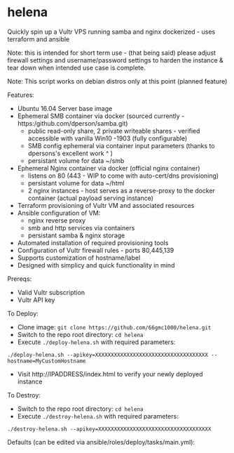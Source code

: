 # helena
Quickly spin up a Vultr VPS running samba and nginx dockerized - uses terraform and ansible

Note: this is intended for short term use - (that being said) please adjust firewall settings and username/password settings to harden the instance & tear down when intended use case is complete.

Note: This script works on debian distros only at this point (planned feature)

Features:
- Ubuntu 16.04 Server base image
- Ephemeral SMB container via docker (sourced currently - https:/github.com/dperson/samba.git)
  - public read-only share, 2 private writeable shares - verified accessible with vanilla Win10 -1903 (fully configurable)
  - SMB config ephemeral via container input parameters (thanks to dpersons's excellent work ^ )
  - persistant volume for data ~/smb
- Ephemeral Nginx container via docker (official nginx container)
  - listens on 80 (443 - WIP to come with auto-cert/dns provisioning)
  - persistant volume for data ~/html
  - 2 nginx instances - host serves as a reverse-proxy to the docker container (actual payload serving instance)
- Terraform provisioning of Vultr VM and associated resources
- Ansible configuration of VM:
    - nginx reverse proxy
    - smb and http services via containers
    - persistant samba & nginx storage
- Automated installation of required provisioning tools
- Configuration of Vultr firewall rules - ports 80,445,139
- Supports customization of hostname/label
- Designed with simplicy and quick functionality in mind


Prereqs:
- Valid Vultr subscription
- Vultr API key

To Deploy:
- Clone image: `git clone https://github.com/66gmc1000/helena.git`
- Switch to the repo root directory: `cd helena`
- Execute `./deploy-helena.sh` with required parameters:

`./deploy-helena.sh --apikey=XXXXXXXXXXXXXXXXXXXXXXXXXXXXXXXXXXXX --hostname=MyCustomHostname`

- Visit http://IPADDRESS/index.html to verify your newly deployed instance

To Destroy:
- Switch to the repo root directory: `cd helena`
- Execute `./destroy-helena.sh` with required parameters:

`./destroy-helena.sh --apikey=XXXXXXXXXXXXXXXXXXXXXXXXXXXXXXXXXXXX`


Defaults (can be edited via ansible/roles/deploy/tasks/main.yml):
